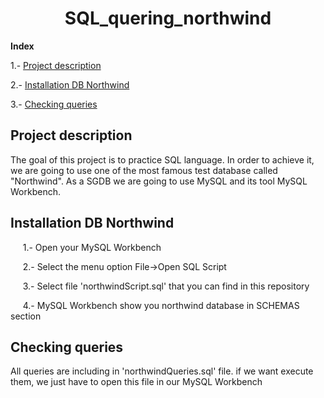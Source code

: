<h1 align="center"> SQL_quering_northwind </h1>

**Index**

1.- [Project description](#id1)

2.- [Installation DB Northwind](#id2)

3.- [Checking queries](#id3)


## Project description<a name="id1"></a>
<p>The goal of this project is to practice SQL language. In order to achieve it, we are going to use one of the most famous test database called "Northwind". As a SGDB we are going to use MySQL and its tool MySQL Workbench.</p>

## Installation DB Northwind<a name="id2"></a>
<p>&nbsp&nbsp&nbsp&nbsp 1.- Open your MySQL Workbench</p>
<p>&nbsp&nbsp&nbsp&nbsp 2.- Select the menu option File->Open SQL Script</p>
<p>&nbsp&nbsp&nbsp&nbsp 3.- Select file 'northwindScript.sql' that you can find in this repository</p>
<p>&nbsp&nbsp&nbsp&nbsp 4.- MySQL Workbench show you northwind database in SCHEMAS section</p>

## Checking queries<a name="id3"></a>
<p>All queries are including in 'northwindQueries.sql' file. if we want execute them, we just have to open this file in our MySQL Workbench</p>

